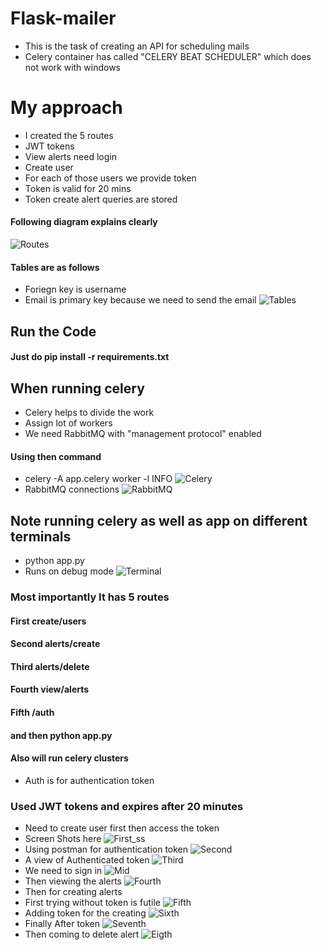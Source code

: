 # Flask-mailer
* This is the task of creating an API for scheduling mails
* Celery container has called "CELERY BEAT SCHEDULER" which does not work with windows
# My approach
* I created the 5 routes
* JWT tokens
* View alerts need login
* Create user
* For each of those users we provide token
* Token is valid for 20 mins
* Token create alert queries are stored
#### Following diagram explains clearly
![Routes](SS/Routes.jpg 'Explaination of approach')
#### Tables are as follows
* Foriegn key is username
* Email is primary key because we need to send the email
![Tables](SS/Tables.PNG 'Tables')
## Run the Code
#### Just do pip install -r requirements.txt

## When running celery
* Celery helps to divide the work
* Assign lot of workers
* We need RabbitMQ with "management protocol" enabled
#### Using then command
* celery -A app.celery worker -l INFO
![Celery](SS/Celery.PNG 'Celery')
* RabbitMQ connections
![RabbitMQ](SS/RabbitMq.PNG 'Rabbit')
## Note running celery as well as app on different terminals
* python app.py
* Runs on debug mode
![Terminal](SS/Pic8.PNG 'App.py')
### Most importantly It has 5 routes
#### First create/users
#### Second alerts/create
#### Third alerts/delete
#### Fourth view/alerts
#### Fifth /auth
#### and then python app.py
#### Also  will run celery clusters

* Auth is for authentication token
### Used JWT tokens and expires after 20 minutes
* Need to create user first then access the token
* Screen Shots here
![First_ss](SS/Pic6.png 'User creation')
* Using postman for authentication token
![Second](SS/Pic5.png 'Authentication')
* A view of Authenticated token
![Third](SS/Pic4.png 'Authentication')
* We need to sign in
![Mid](SS/For_alerts.PNG 'Authenticate to view')
* Then viewing the alerts
![Fourth](SS/Pic1.png 'Viewing alerts')
* Then for creating alerts
* First trying without token is futile
![Fifth](SS/Pic7.png 'Creating alerts')
* Adding token for the creating
![Sixth](SS/Add_token.PNG 'Token for authentication')
* Finally After token
![Seventh](SS/Submit_query.PNG 'Submit the create alert')
* Then coming to delete alert
![Eigth](SS/Delete_query.PNG 'Submit the create alert')